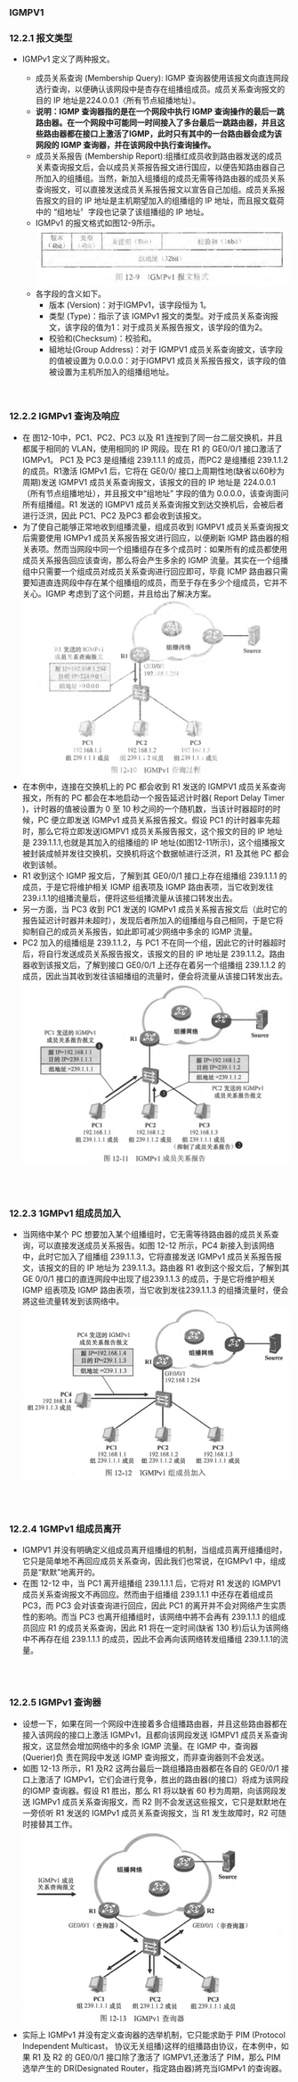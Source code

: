 ### IGMPV1

### 12.2.1 报文类型
- IGMPv1 定义了两种报文。
  - 成员关系查询 (Membership Query): IGMP 查询器使用该报文向直连网段选行查询，以便确认该网段中是杏存在组播组成员。成员关系查询报文的目的 IP 地址是224.0.0.1〈所有节点組播地址）。
  - **说明：IGMP 查询器指的是在一个网段中执行 IGMP 查询操作的最后一跳路由器。在一个网段中可能同一时间接入了多台最后一跳路由器，并且这些路由器都在接口上激活了IGMP，此时只有其中的一台路由器会成为该网段的 IGMP 查询器，并在该网段中执行查询操作。**
  - 成员关系报告 (Membership Report):组播红成员收到路由器发送的成员关素查询报文后，会以成员关茶报告报文进行国应，以便告知路由器自己所加入的组播组。当然，新加入组播组的成员无需等待路由器的成员关系查询报文，可以直接发送成员关系报告报文以宣告自己加组。成员关系报告报文的目的 IP 地址是主机期望加入的组播组的 IP 地址，而且报文载荷中的 “组地址〞字段也记录了该组播组的 IP 地址。
  - IGMPv1 的报文格式如图12-9所示。
  ![12.9b](../pics/12.9b.png)
  - 各字段的含义如下。
    - 版本 (Version)：对于IGMPv1，该字段恒为 1。
    - 类型 (Type)：指示了该 IGMPv1 报文的类型。对于成员关系查询报文，该字段的值为1：对于成员关系报告报文，该学段的值为2。
    - 校验和(Checksum)：校验和。
    - 組地址(Group Address)：对于 IGMPV1 成员关系查询披文，该字段的值被设置为 0.0.0.0：对于IGMPV1 成员关系报告报文，该字段的值被设置为主机所加入的组播组地址。
  
  <br>
  <br>

### 12.2.2 IGMPv1 查询及响应
- 在 图12-10中，PC1、PC2、PC3 以及 R1 连按到了同一台二层交换机，并且都属于相同的 VLAN，使用相同的 IP 网段。现在 R1 的 GE0/0/1 接口激活了 IGMPv1。 PC1 及 PC3 是组播组 239.1.1.1 的成员，而PC2 是组播组 239.1.1.2的成员。R1激活 IGMPv1 后，它将在 GE0/0/ 接口上周期性地(缺省以60秒为周期)发送 IGMPV1 成员关系查询报文，该报文的目的 IP 地址是 224.0.0.1 （所有节点组播地址），并且报文中“组地址” 字段的值为 0.0.0.0，该查询面问所有组播组。R1 发送的 IGMPV1 成员关系查询报文到达交换机后，会被后者进行泛洪，因此 PC1、PC2 及PC3 都会收到该报文。
- 为了使自己能够正常地收到组播流量，组成员收到 IGMPV1 成员关系查询报文后需要使用 IGMPv1 成员关系报告报文进行回应，以便刷新 IGMP 路由器的相关表项。然而当网段中同一个组播组存在多个成员时：如果所有的成员都使用成员关系报告回应该查询，那么将会产生多余的 IGMP 流量。其实在一个组播组中只需要一个组成员对成员关系查询进行回应即可，毕竟 ICMP 路由器只需要知道直连网段中存在某个组播组的成员，而至于存在多少个组成员，它并不关心。IGMP 考虑到了这个问题，并且给出了解决方案。
![12.10](../pics/12.10.png)
- 在本例中，连接在交换机上的 PC 都会收到 R1 发送的 IGMPV1 成员关系查询报文，所有的 PC 都会在本地启动一个报告延迟计时器( Report Delay Timer )，计时器的值被设置为 0 至 10 秒之间的一个随机数，当该计时器超时的时候，PC 便立即发送 IGMPv1 成员关系报告报文。假设 PC1 的计时器率先超时，那么它将立即发送IGMPV1 成员关系报告报文，这个报文的目的 IP 地址是 239.1.1.1,也就是其加入的组播组的 IP 地址(如图12-11所示)，这个组播报文被封装成帧并发往交换机，交换机将这个数据帧进行泛洪，R1 及其他 PC 都会收到该帧。
- R1 收到这个 IGMP 报文后，了解到其 GE0/0/1 接口上存在组播组 239.1.1.1 的成员，于是它将维护相关 IGMP 组表项及 IGMP 路由表项，当它收到发往 239.i.1.1的组播流量后，便将这些组播流量从该接口转发出去。
- 另一方面，当 PC3 收到 PC1 发送的 IGMPv1 成员关系报吉报文后（此时它的报告延迟计时器并未超时），发现后者所加入的组播组与自己相同，于是它将抑制自己的成员关系报告，如此即可减少网络中多余的 IGMP 流量。
- PC2 加入的组播组是 239.1.1.2，与 PC1 不在同一个组，因此它的计时器超时后，将自行发送成员关系报告报文，该报文的目的 IP 地址是 239.1.1.2。路由器收到该报文后，了解到接口 GE0/0/1 上还存在着另一个组播组 239.1.1.2 的成员，因此当其收到发往该組播组的流量时，便会将流量从该接口转发出去。
![12.11](../pics/12.11.png)

<br>
<br>

### 12.2.3 1GMPv1 组成员加入
- 当网络中某个 PC 想要加入某个组播组时，它无需等待路由器的成员关系查询，可以直接发送成员关系报告。如图 12-12 所示，PC4 新接入到该网络中，此时它加入了组播组 239.1.1.3，它将直接发送 IGMPv1 成员关系报告报文，该报文的目的 IP 地址为 239.1.1.3。路由器 R1 收到这个报文后，了解到其 GE 0/0/1 接口的直连网段中出现了组239.1.1.3 的成员，于是它将维护相关 IGMP 组表项及 IGMP 路由表项，当它收到发往239.1.1.3 的组播流量时，便会將这些流量转发到该网络中。
![12.12](../pics/12.12.png)

<br>
<br>

### 12.2.4 1GMPv1 组成员离开
- IGMPV1 并没有明确定义组成员离开组播组的机制，当组成员离开组播组时，它只是简单地不再回应成员关系查询，因此我们也常说，在IGMPv1 中，组成员是“默默”地离开的。
- 在图 12-12 中，当 PC1 离开组播组 239.1.1.1 后，它将对 R1 发送的 IGMPV1 成员关系查询报文不再回应。然而由于组播组 239.1.1.1 中还存在着组成员 PC3，而 PC3 会对该查询进行回应，因此 PC1 的离开并不会对网络产生实质性的影响。而当 PC3 也离开组播组时，该网络中將不会再有 239.1.1.1 的组成员回应 R1 的成员关系查询，因此 R1 将在一定时间(缺省 130 秒)后认为该网络中不再存在组 239.1.1.1 的成员，因此不会再向该网络转发组播组 239.1.1.1的流量。

<br>
<br>

### 12.2.5 IGMPv1 查询器
- 设想一下，如果在同一个网段中连接着多合组播路由器，并且这些路由器都在接入该网段的接口上激活 IGMPv1，且都向该网段发送 IGMPV1 成员关系查询报文，这显然会增加网络中的多余 IGMP 流量。在 IGMP 中，查询器(Querier)负 责在网段中发送 IGMP 查询报文，而非查询器则不会发送。
- 如图 12-13 所示，R1 及R2 这两台最后一跳组播路由器都在各自的 GE0/0/1 接口上激活了 IGMPv1，它们会进行竞争，胜出的路由器(的接口）将成为该网段的IGMP 查询器。假设 R1 胜出，那么 R1 将以缺省 60 秒为周期，向该网段发送 IGMPv1 成员关系查询报文，而 R2 则不会发送这些报文，它只是默默地在一旁侦听 R1 发送的 IGMPv1 成员关系查询报文，当 R1 发生故障时，R2 可随时接替其工作。
![12.13](../pics/12.13.png)
- 实际上 IGMPv1 并没有定义查询器的选举机制，它只能求助于 PIM (Protocol Independent Multicast， 协议无关组播)这样的组播路由协议，在本例中，如果 R1 及 R2 的 GE0/0/1 接口除了激活了 IGMPV1,还激活了 PIM，那么 PIM 选举产生的 DR(Designated Router，指定路由器)將充当IGMPv1 的查询器。